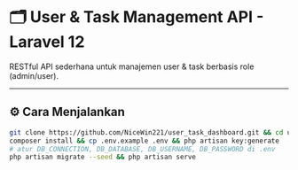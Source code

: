 # 🗂️ User & Task Management API - Laravel 12

RESTful API sederhana untuk manajemen user & task berbasis role (admin/user).

---

## ⚙️ Cara Menjalankan

```bash
git clone https://github.com/NiceWin221/user_task_dashboard.git && cd user_task_dashboard
composer install && cp .env.example .env && php artisan key:generate
# atur DB_CONNECTION, DB_DATABASE, DB_USERNAME, DB_PASSWORD di .env
php artisan migrate --seed && php artisan serve
